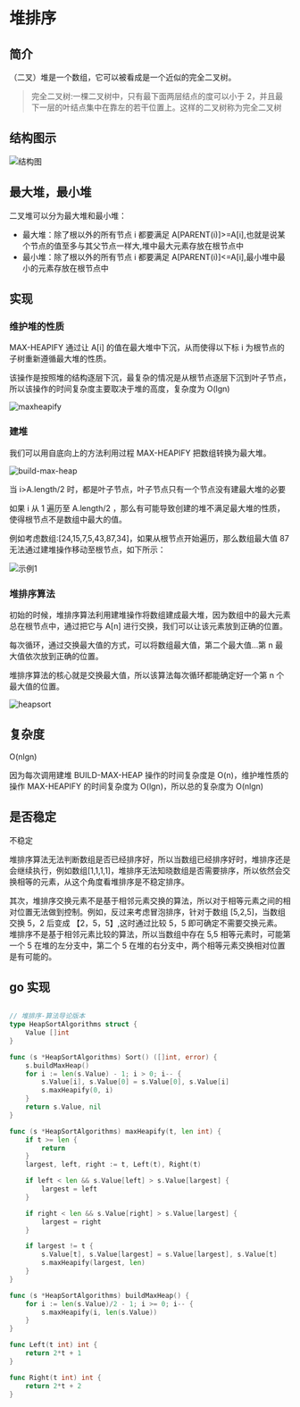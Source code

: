 # 堆排序

## 简介

（二叉）堆是一个数组，它可以被看成是一个近似的完全二叉树。

> 完全二叉树:一棵二叉树中，只有最下面两层结点的度可以小于 2，并且最下一层的叶结点集中在靠左的若干位置上。这样的二叉树称为完全二叉树
 
## 结构图示

![结构图](https://cnymw.github.io/GolangStudy/docs/img/算法-堆排序-结构图.png)

## 最大堆，最小堆

二叉堆可以分为最大堆和最小堆：

- 最大堆：除了根以外的所有节点 i 都要满足 A[PARENT(i)]>=A[i],也就是说某个节点的值至多与其父节点一样大,堆中最大元素存放在根节点中
- 最小堆：除了根以外的所有节点 i 都要满足 A[PARENT(i)]<=A[i],最小堆中最小的元素存放在根节点中

## 实现

### 维护堆的性质

MAX-HEAPIFY 通过让 A[i] 的值在最大堆中下沉，从而使得以下标 i 为根节点的子树重新遵循最大堆的性质。

该操作是按照堆的结构逐层下沉，最复杂的情况是从根节点逐层下沉到叶子节点，所以该操作的时间复杂度主要取决于堆的高度，复杂度为 O(lgn)

![maxheapify](https://cnymw.github.io/GolangStudy/docs/img/算法-堆排序-maxheapify.png)

### 建堆

我们可以用自底向上的方法利用过程 MAX-HEAPIFY 把数组转换为最大堆。

![build-max-heap](https://cnymw.github.io/GolangStudy/docs/img/算法-堆排序-buildmaxheap.png)

当 i>A.length/2 时，都是叶子节点，叶子节点只有一个节点没有建最大堆的必要

如果 i 从 1 遍历至 A.length/2 ，那么有可能导致创建的堆不满足最大堆的性质，使得根节点不是数组中最大的值。

例如考虑数组:[24,15,7,5,43,87,34]，如果从根节点开始遍历，那么数组最大值 87 无法通过建堆操作移动至根节点，如下所示：

![示例1](https://cnymw.github.io/GolangStudy/docs/img/算法-堆排序-示例1.png)

### 堆排序算法

初始的时候，堆排序算法利用建堆操作将数组建成最大堆，因为数组中的最大元素总在根节点中，通过把它与 A[n] 进行交换，我们可以让该元素放到正确的位置。

每次循环，通过交换最大值的方式，可以将数组最大值，第二个最大值...第 n 最大值依次放到正确的位置。

堆排序算法的核心就是交换最大值，所以该算法每次循环都能确定好一个第 n 个最大值的位置。

![heapsort](https://cnymw.github.io/GolangStudy/docs/img/算法-堆排序-heapsort.png)


## 复杂度

O(nlgn)

因为每次调用建堆 BUILD-MAX-HEAP 操作的时间复杂度是 O(n)，维护堆性质的操作 MAX-HEAPIFY 的时间复杂度为 O(lgn)，所以总的复杂度为 O(nlgn)

## 是否稳定

不稳定

堆排序算法无法判断数组是否已经排序好，所以当数组已经排序好时，堆排序还是会继续执行，例如数组[1,1,1,1]，堆排序无法知晓数组是否需要排序，所以依然会交换相等的元素，从这个角度看堆排序是不稳定排序。

其次，堆排序交换元素不是基于相邻元素交换的算法，所以对于相等元素之间的相对位置无法做到控制。例如，反过来考虑冒泡排序，针对于数组 [5,2,5]，当数组交换 5，2 后变成 【2，5，5】,这时通过比较 5，5 即可确定不需要交换元素。
堆排序不是基于相邻元素比较的算法，所以当数组中存在 5,5 相等元素时，可能第一个 5 在堆的左分支中，第二个 5 在堆的右分支中，两个相等元素交换相对位置是有可能的。

## go 实现

```go

// 堆排序-算法导论版本
type HeapSortAlgorithms struct {
	Value []int
}

func (s *HeapSortAlgorithms) Sort() ([]int, error) {
	s.buildMaxHeap()
	for i := len(s.Value) - 1; i > 0; i-- {
		s.Value[i], s.Value[0] = s.Value[0], s.Value[i]
		s.maxHeapify(0, i)
	}
	return s.Value, nil
}

func (s *HeapSortAlgorithms) maxHeapify(t, len int) {
	if t >= len {
		return
	}
	largest, left, right := t, Left(t), Right(t)

	if left < len && s.Value[left] > s.Value[largest] {
		largest = left
	}

	if right < len && s.Value[right] > s.Value[largest] {
		largest = right
	}

	if largest != t {
		s.Value[t], s.Value[largest] = s.Value[largest], s.Value[t]
		s.maxHeapify(largest, len)
	}
}

func (s *HeapSortAlgorithms) buildMaxHeap() {
	for i := len(s.Value)/2 - 1; i >= 0; i-- {
		s.maxHeapify(i, len(s.Value))
	}
}

func Left(t int) int {
	return 2*t + 1
}

func Right(t int) int {
	return 2*t + 2
}
```
